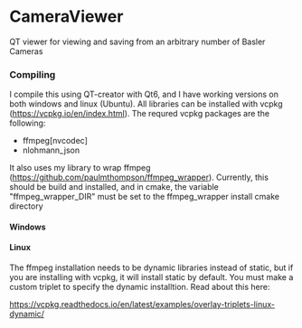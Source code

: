 # CameraViewer
QT viewer for viewing and saving from an arbitrary number of Basler Cameras
  
  
### Compiling

I compile this using QT-creator with Qt6, and I have working versions on both windows and linux (Ubuntu). All libraries can be installed with vcpkg (https://vcpkg.io/en/index.html). The requred vcpkg packages are the following:

* ffmpeg[nvcodec]
* nlohmann_json
  
It also uses my library to wrap ffmpeg (https://github.com/paulmthompson/ffmpeg_wrapper).  Currently, this should be build and installed, and in cmake, the variable "ffmpeg_wrapper_DIR" must be set to the ffmpeg_wrapper install cmake directory

#### Windows

#### Linux

The ffmpeg installation needs to be dynamic libraries instead of static, but if you are installing with vcpkg, it will install static by default. You must make a custom triplet to specify the dynamic installtion. Read about this here: 
  
https://vcpkg.readthedocs.io/en/latest/examples/overlay-triplets-linux-dynamic/

